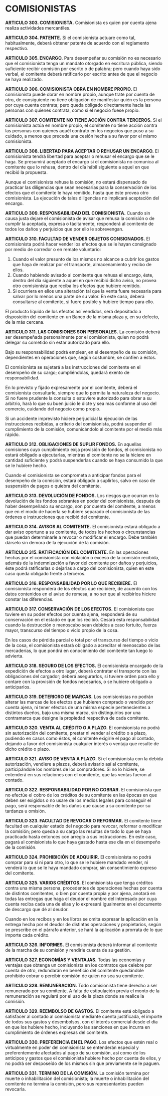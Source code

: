 # COMISIONISTAS

__ARTICULO 303. COMISIONISTA.__ Comisionista es quien por cuenta ajena realiza actividades
mercantiles.

__ARTICULO 304. PATENTE.__ Si el comisionista actuare como tal, habitualmente, deberá obtener
patente de acuerdo con el reglamento respectivo.

__ARTICULO 305. ENCARGO.__ Para desempeñar su comisión no es necesario que el comisionista
tenga un mandato otorgado en escritura pública, siendo suficiente recibir comisión por escrito o
de palabra; pero cuando haya sido verbal, el comitente deberá ratificarlo por escrito antes de
que el negocio se haya realizado.

__ARTICULO 306. COMISIONISTA OBRA EN NOMBRE PROPIO.__ El comisionista puede obrar
en nombre propio, aunque trate por cuenta de otro, de consiguiente no tiene obligación de
manifestar quién es la persona por cuya cuenta contrata; pero queda obligado directamente
hacia las personas con quienes contrata, como si el negocio fuese propio.

__ARTICULO 307. COMITENTE NO TIENE ACCIÓN CONTRA TERCEROS.__ Si el comisionista
actúa en nombre propio, el comitente no tiene acción contra las personas con quienes aquél
contrató en los negocios que puso a su cuidado, a menos que preceda una cesión hecha a su
favor por el mismo comisionista.

__ARTICULO 308. LIBERTAD PARA ACEPTAR O REHUSAR UN ENCARGO.__ El comisionista
tendrá libertad para aceptar o rehusar el encargo que se le haga. Se presumirá aceptado el encargo si el comisionista no comunica al comitente que lo rehusa, dentro del día hábil
siguiente a aquel en que recibió la propuesta.

Aunque el comisionista rehuse la comisión, no estará dispensado de practicar las diligencias que
sean necesarias para la conservación de los efectos que el comitente le haya remitido, hasta que
éste provea otro comisionista. La ejecución de tales diligencias no implicará aceptación del
encargo.

__ARTICULO 309. RESPONSABILIDAD DEL COMISIONISTA.__ Cuando sin causa justa dejare el
comisionista de avisar que rehusa la comisión o de cumplir la aceptada, expresa o tácitamente,
responderá al comitente de todos los daños y perjuicios que por ello le sobrevengan.

__ARTICULO 310. FACULTAD DE VENDER OBJETOS CONSIGNADOS.__ El comisionista podrá
hacer vender los efectos que se le hayan consignado por medio de corredor o en remate
voluntario:

1. Cuando el valor presunto de los mismos no alcance a cubrir los gastos que haya de realizar
por el transporte, almacenamiento y recibo de ellos.
2. Cuando habiendo avisado al comitente que rehusa el encargo, éste, dentro del día siguiente
a aquel en que recibió dicho aviso, no provea otro comisionista que reciba los efectos que
hubiere remitido.
3. Si ocurriera en ellos una alteración tal que la venta fuere necesaria para salvar por lo menos
una parte de su valor. En este caso, deberá consultarse al comitente, si fuere posible y hubiere
tiempo para ello.

El producto líquido de los efectos así vendidos, será depositado a disposición del comitente en
un Banco de la misma plaza y, en su defecto, de la más cercana.

__ARTICULO 311. LAS COMISIONES SON PERSONALES.__ La comisión deberá ser desempeñada
personalmente por el comisionista, quien no podrá delegar su cometido sin estar autorizado
para ello.

Bajo su responsabilidad podrá emplear, en el desempeño de su comisión, dependientes en
operaciones que, según costumbre, se confíen a éstos.

El comisionista se sujetará a las instrucciones del comitente en el desempeño de su cargo;
cumpliéndolas, quedará exento de responsabilidad.

En lo previsto y fijado expresamente por el comitente, deberá el comisionista consultarle,
siempre que lo permita la naturaleza del negocio. Si no fuere prudente la consulta o estuviere
autorizado para obrar a su arbitrio, hará lo que su buen juicio le dicte y sea mas conforme al uso
del comercio, cuidando del negocio como propio.

Si un accidente imprevisto hiciere perjudicial la ejecución de las instrucciones recibidas, a criterio
del comisionista, podrá suspender el cumplimiento de la comisión, comunicándolo al comitente
por el medio más rápido.

__ARTICULO 312. OBLIGACIONES DE SUPLIR FONDOS.__ En aquellas comisiones cuyo
cumplimiento exija provisión de fondos, el comisionista no estará obligado a ejecutarlas,
mientras el comitente no se la hiciere en cantidad suficiente y podrá suspenderlas cuando se
haya consumido la que se le hubiere hecho.

Cuando el comisionista se comprometa a anticipar fondos para el desempeño de la comisión,
estará obligado a suplirlos, salvo en caso de suspensión de pagos o quiebra del comitente.

__ARTICULO 313. DEVOLUCIÓN DE FONDOS.__ Los riesgos que ocurran en la devolución de los
fondos sobrantes en poder del comisionista, después de haber desempeñado su encargo, son
por cuenta del comitente, a menos que en el modo de hacerla se hubiere separado el
comisionista de las órdenes e instrucciones que recibió del comitente.

__ARTICULO 314. AVISOS AL COMITENTE.__ El comisionista estará obligado a dar aviso oportuno
a su comitente, de todos los hechos o circunstancias que puedan determinarle a revocar o
modificar el encargo. Debe también dárselo sin demora de la ejecución de la comisión.

__ARTICULO 315. RATIFICACIÓN DEL COMITENTE.__ En las operaciones hechas por el
comisionista con violación o exceso de la comisión recibida, además de la indemnización a favor
del comitente por daños y perjuicios, éste podrá ratificarlas o dejarlas a cargo del comisionista,
quien en este caso queda obligado frente a terceros.

__ARTICULO 316. RESPONSABILIDAD POR LO QUE RECIBIERE.__ El comisionista responderá de
los efectos que recibiere, de acuerdo con los datos contenidos en el aviso de remesa, a no ser
que al recibirlos hiciere constar las diferencias.

__ARTICULO 317. CONSERVACIÓN DE LOS EFECTOS.__ El comisionista que tuviere en su poder
efectos por cuenta ajena, responderá de su conservación en el estado en que los recibió. Cesará
esta responsabilidad cuando la destrucción o menoscabo sean debidos a caso fortuito, fuerza
mayor, transcurso del tiempo o vicio propio de la cosa.

En los casos de pérdida parcial o total por el transcurso del tiempo o vicio de la cosa, el
comisionista estará obligado a acreditar el menoscabo de las mercaderías, lo que pondrá en
conocimiento del comitente tan luego lo advierta.

__ARTICULO 318. SEGURO DE LOS EFECTOS.__ El comisionista encargado de la expedición de
efectos a otro lugar, deberá contratar el transporte con las obligaciones del cargador; deberá
asegurarlos, si tuviere orden para ello y contare con la provisión de fondos necesarios, o se
hubiere obligado a anticiparlos.

__ARTICULO 319. DETERIORO DE MARCAS.__ Los comisionistas no podrán alterar las marcas de
los efectos que hubieren comprado o vendido por cuenta ajena, ni tener efectos de una misma especie pertenecientes a distintos dueños, bajo una misma marca, sin distinguirlos por una
contramarca que designe la propiedad respectiva de cada comitente.

__ARTICULO 320. VENTA AL CRÉDITO O A PLAZO.__ El comisionista no podrá sin autorización
del comitente, prestar ni vender al crédito o a plazo, pudiendo en casos como éstos, el
comitente exigirle el pago al contado, dejando a favor del comisionista cualquier interés o
ventaja que resulte de dicho crédito o plazo.

__ARTICULO 321. AVISO DE VENTA A PLAZO.__ Si el comisionista con la debida autorización,
vendiere a plazos, deberá avisarlo así al comitente, participándole los nombres de los
compradores. Si no lo hiciere, se entenderá en sus relaciones con el comitente, que las ventas
fueron al contado.

__ARTICULO 322. RESPONSABILIDAD POR NO COBRAR.__ El comisionista que no efectúe el
cobro de los créditos de su comitente en las épocas en que deben ser exigidos o no usare de los
medios legales para conseguir el pago, será responsable de los daños que cause a su comitente
por su tardanza u omisión.

__ARTICULO 323. FACULTAD DE REVOCAR O REFORMAR.__ El comitente tiene facultad en
cualquier estado del negocio para revocar, reformar o modificar la comisión; pero queda a su
cargo las resultas de todo lo que se haya practicado hasta entonces con arreglo a sus
instrucciones. En este caso, pagará al comisionista lo que haya gastado hasta ese día en el
desempeño de la comisión.

__ARTICULO 324. PROHIBICIÓN DE ADQUIRIR.__ El comisionista no podrá comprar para sí ni
para otro, lo que se le hubiere mandado vender, ni venderá lo que se le haya mandado
comprar, sin consentimiento expreso del comitente.

__ARTICULO 325. VARIOS CRÉDITOS.__ El comisionista que tenga créditos contra una misma
persona, procedentes de operaciones hechas por cuenta de distintos comitentes, o bien por
cuenta propia y por ajena, anotará en todas las entregas que haga el deudor el nombre del
interesado por cuya cuenta reciba cada una de ellas y lo expresará igualmente en el documento
de descargo que dé al deudor.

Cuando en los recibos y en los libros se omita expresar la aplicación en la entrega hecha por el
deudor de distintas operaciones y propietarios, según se prescribe en el párrafo anterior, se hará
la aplicación a prorrata de lo que importe cada crédito.

__ARTICULO 326. INFORMES.__ El comisionista deberá informar al comitente de la marcha de su
comisión y rendirle cuenta de su gestión.

__ARTICULO 327. ECONOMÍAS Y VENTAJAS.__ Todas las economías y ventajas que obtenga un
comisionista en los contratos que celebre por cuenta de otro, redundarán en beneficio del
comitente quedándole prohibido cobrar o percibir comisión de quien no sea su comitente.

__ARTICULO 328. REMUNERACIÓN.__ Todo comisionista tiene derecho a ser remunerado por su
comitente. A falta de estipulación previa el monto de la remuneración se regulará por el uso de
la plaza donde se realice la comisión.

__ARTICULO 329. REEMBOLSO DE GASTOS.__ El comitente está obligado a satisfacer al contado
al comisionista mediante cuenta justificada, el importe de todos sus gastos y desembolsos, con
el interés comercial desde el día en que los hubiere hecho, incluyendo las sanciones en que
incurra en cumplimiento de órdenes expresas del comitente.

__ARTICULO 330. PREFERENCIA EN EL PAGO.__ Los efectos que estén real o virtualmente en
poder del comisionista se entenderán especial y preferentemente afectados al pago de su
comisión, así como de los anticipos y gastos que el comisionista hubiere hecho por cuenta de
ellos, y no podrá ser desposeído de los mismos sin que previamente se le paguen.

__ARTICULO 331. TERMINO DE LA COMISIÓN.__ La comisión termina por muerte o
inhabilitación del comisionista; la muerte o inhabilitación del comitente no termina la comisión,
pero sus representantes pueden revocarla.